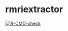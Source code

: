 # rmriextractor
<!-- badges: start -->
[![R-CMD-check](https://github.com/nicksunderland/rmriextractor/workflows/R-CMD-check/badge.svg)](https://github.com/nicksunderland/rmriextractor/actions)
<!-- badges: end -->
